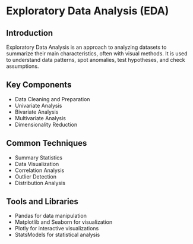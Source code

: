 # Exploratory Data Analysis (EDA)

## Introduction
Exploratory Data Analysis is an approach to analyzing datasets to summarize their main characteristics, often with visual methods. It is used to understand data patterns, spot anomalies, test hypotheses, and check assumptions.

## Key Components
- Data Cleaning and Preparation
- Univariate Analysis
- Bivariate Analysis
- Multivariate Analysis
- Dimensionality Reduction

## Common Techniques
- Summary Statistics
- Data Visualization
- Correlation Analysis
- Outlier Detection
- Distribution Analysis

## Tools and Libraries
- Pandas for data manipulation
- Matplotlib and Seaborn for visualization
- Plotly for interactive visualizations
- StatsModels for statistical analysis